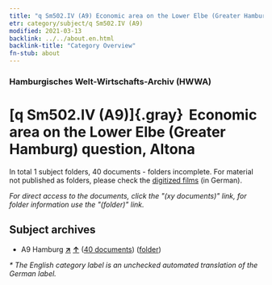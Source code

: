 ```yaml
---
title: "q Sm502.IV (A9) Economic area on the Lower Elbe (Greater Hamburg) question, Altona"
etr: category/subject/q Sm502.IV (A9)
modified: 2021-03-13
backlink: ../../about.en.html
backlink-title: "Category Overview"
fn-stub: about
---
```


### Hamburgisches Welt-Wirtschafts-Archiv (HWWA)
# [q Sm502.IV (A9)]{.gray}&#8201; Economic area on the Lower Elbe (Greater Hamburg) question, Altona&#160; 





In total 1 subject folders, 40 documents - folders incomplete.
For material not published as folders, please check the [digitized films](/film/h1_sh) (in German).

_For direct access to the documents, click the "(xy documents)" link, for folder information use the "(folder)" link._

## Subject archives


- A9 Hamburg [**&nearr;**](../../../geo/i/140905/about.en.html "Hamburg (all folders)") [**&uarr;**](../../../geo/about.en.html#A9 "Country category system") (<a href="https://pm20.zbw.eu/dfgview/sh/140905,146073" title="about: Hamburg : Economic area on the Lower Elbe (Greater Hamburg) question, Altona" target="_blank">40 documents</a>) ([folder](../../../../folder/sh/1409xx/140905/1460xx/146073/about.en.html))


_* The English category label is an unchecked automated translation of the German label._

